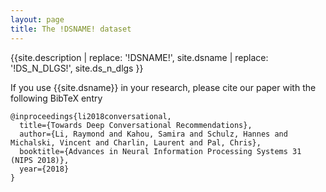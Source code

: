 ```yaml
---
layout: page
title: The !DSNAME! dataset
---
```


{{site.description | replace: '!DSNAME!', site.dsname | replace: '!DS_N_DLGS!', site.ds_n_dlgs }}

If you use {{site.dsname}} in your research, please cite our paper with the following BibTeX entry

```
@inproceedings{li2018conversational,
  title={Towards Deep Conversational Recommendations},
  author={Li, Raymond and Kahou, Samira and Schulz, Hannes and Michalski, Vincent and Charlin, Laurent and Pal, Chris},
  booktitle={Advances in Neural Information Processing Systems 31 (NIPS 2018)},
  year={2018}
}
```
